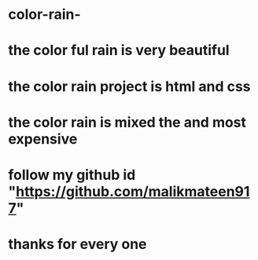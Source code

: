 # color-rain-
# the color ful rain is very beautiful
# the color rain project is html and css
# the color rain is mixed the and most expensive
# follow my github id "https://github.com/malikmateen917"
# thanks for every one
